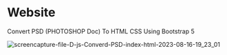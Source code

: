 # Website
 Convert PSD (PHOTOSHOP Doc) To HTML CSS Using Bootstrap 5

 
![screencapture-file-D-js-Converd-PSD-index-html-2023-08-16-19_23_01](https://github.com/Krupat2003/Website/assets/138984890/33635bcf-308f-4e47-bd20-b6cb90a963d0)
